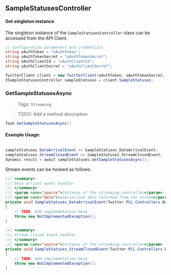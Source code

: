 ## SampleStatusesController

#### Get singleton instance
The singleton instance of the ``` SampleStatusesController ``` class can be accessed from the API Client.
```csharp
// Configuration parameters and credentials
string oAuthToken = "oAuthToken";
string oAuthTokenSecret = "oAuthTokenSecret";
string oAuthClientId = "oAuthClientId";
string oAuthClientSecret = "oAuthClientSecret";

TwitterClient client = new TwitterClient(oAuthToken, oAuthTokenSecret, oAuthClientId, oAuthClientSecret);
ISampleStatusesController sampleStatuses = client.SampleStatuses;
```

### GetSampleStatusesAsync

> *Tags:*  ``` Streaming ``` 

> TODO: Add a method description

```csharp
Task GetSampleStatusesAsync()
```

#### Example Usage:
```csharp

sampleStatuses.DataArrivalEvent += SampleStatuses_DataArrivalEvent;
sampleStatuses.StreamClosedEvent += SampleStatuses_StreamClosedEvent;
dynamic result = await sampleStatuses.GetSampleStatusesAsync();

```

Stream events can be hooked as follows.
```csharp
/// <summary>
/// Data arrival event handler
/// </summary>
/// <param name="source">Instance of the streaming controller</param>
/// <param name="data">Deserialised data returned from the stream</param>
private void SampleStatuses_DataArrivalEvent(Twitter.PCL.Controllers.BaseStreamHandler<dynamic> source, dynamic data)
{
    // TODO: Add implememtation here
    throw new NotImplementedException();
}

/// <summary>
/// Stream closed event handler
/// </summary>
/// <param name="source">Instance of the streaming controller</param>
private void SampleStatuses_StreamClosedEvent(Twitter.PCL.Controllers.BaseStreamHandler<dynamic> source)
{
    // TODO: Add implememtation here
    throw new NotImplementedException();
}
```





